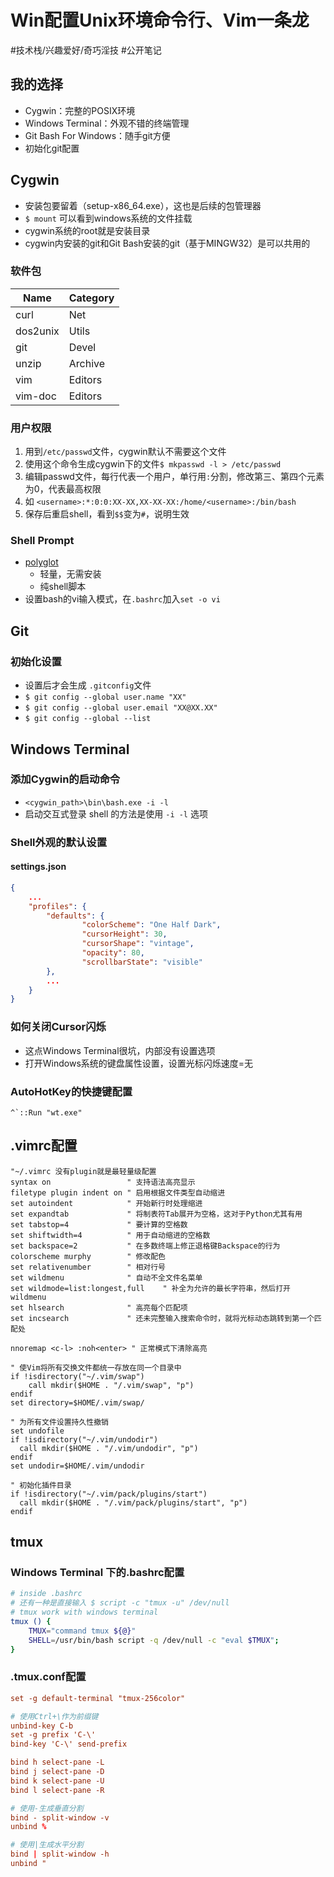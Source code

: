 # Win配置Unix环境命令行、Vim一条龙
#技术栈/兴趣爱好/奇巧淫技
#公开笔记

## 我的选择

*   Cygwin：完整的POSIX环境
*   Windows Terminal：外观不错的终端管理
*   Git Bash For Windows：随手git方便
*   初始化git配置

## Cygwin

*   安装包要留着（setup-x86_64.exe），这也是后续的包管理器
*   `$ mount` 可以看到windows系统的文件挂载
*   cygwin系统的root就是安装目录
*   cygwin内安装的git和Git Bash安装的git（基于MINGW32）是可以共用的

### 软件包

| Name     | Category |
| -------- | -------- |
| curl     | Net      |
| dos2unix | Utils    |
| git      | Devel    |
| unzip    | Archive  |
| vim      | Editors  |
| vim-doc  | Editors  |

### 用户权限

1.  用到`/etc/passwd`文件，cygwin默认不需要这个文件
2.  使用这个命令生成cygwin下的文件`$ mkpasswd -l > /etc/passwd`
3.  编辑passwd文件，每行代表一个用户，单行用`:`分割，修改第三、第四个元素为0，代表最高权限
4.  如 `<username>:*:0:0:XX-XX,XX-XX-XX:/home/<username>:/bin/bash`
5.  保存后重启shell，看到`$$`变为`#`，说明生效

### Shell Prompt

*   [polyglot](https://github.com/agkozak/polyglot)
    *   轻量，无需安装
    *   纯shell脚本
*  设置bash的vi输入模式，在`.bashrc`加入`set -o vi`


## Git

### 初始化设置

*   设置后才会生成 `.gitconfig`文件
*   `$ git config --global user.name "XX"`
*   `$ git config --global user.email "XX@XX.XX"`
*   `$ git config --global --list`

## Windows Terminal

### 添加Cygwin的启动命令

*   `<cygwin_path>\bin\bash.exe -i -l`
*   启动交互式登录 shell 的方法是使用 `-i -l` 选项

### Shell外观的默认设置

#### settings.json

```json
{
    ...
    "profiles": {
        "defaults": {
                "colorScheme": "One Half Dark",
                "cursorHeight": 30,
                "cursorShape": "vintage",
                "opacity": 80,
                "scrollbarState": "visible"
        },
        ...
    }
}
```

### 如何关闭Cursor闪烁

*   这点Windows Terminal很坑，内部没有设置选项
*   打开Windows系统的键盘属性设置，设置光标闪烁速度=无

### AutoHotKey的快捷键配置

```ahk
^`::Run "wt.exe"
```

## .vimrc配置
``` vimscript
"~/.vimrc 没有plugin就是最轻量级配置
syntax on                 " 支持语法高亮显示
filetype plugin indent on " 启用根据文件类型自动缩进
set autoindent            " 开始新行时处理缩进
set expandtab             " 将制表符Tab展开为空格，这对于Python尤其有用
set tabstop=4             " 要计算的空格数
set shiftwidth=4          " 用于自动缩进的空格数
set backspace=2           " 在多数终端上修正退格键Backspace的行为
colorscheme murphy        " 修改配色
set relativenumber        " 相对行号
set wildmenu              " 自动不全文件名菜单
set wildmode=list:longest,full    " 补全为允许的最长字符串，然后打开wildmenu
set hlsearch              " 高亮每个匹配项
set incsearch             " 还未完整输入搜索命令时，就将光标动态跳转到第一个匹配处

nnoremap <c-l> :noh<enter> " 正常模式下清除高亮

" 使Vim将所有交换文件都统一存放在同一个目录中
if !isdirectory("~/.vim/swap")
    call mkdir($HOME . "/.vim/swap", "p")
endif
set directory=$HOME/.vim/swap/

" 为所有文件设置持久性撤销
set undofile
if !isdirectory("~/.vim/undodir")
  call mkdir($HOME . "/.vim/undodir", "p")
endif
set undodir=$HOME/.vim/undodir

" 初始化插件目录
if !isdirectory("~/.vim/pack/plugins/start")
  call mkdir($HOME . "/.vim/pack/plugins/start", "p")
endif
```

## tmux

### Windows Terminal 下的.bashrc配置
``` sh
# inside .bashrc
# 还有一种是直接输入 $ script -c "tmux -u" /dev/null
# tmux work with windows terminal
tmux () {
    TMUX="command tmux ${@}"
    SHELL=/usr/bin/bash script -q /dev/null -c "eval $TMUX";
}
```

### .tmux.conf配置
``` conf
set -g default-terminal "tmux-256color"

# 使用Ctrl+\作为前缀键
unbind-key C-b
set -g prefix 'C-\'
bind-key 'C-\' send-prefix

bind h select-pane -L
bind j select-pane -D
bind k select-pane -U
bind l select-pane -R

# 使用-生成垂直分割
bind - split-window -v
unbind %

# 使用|生成水平分割
bind | split-window -h
unbind "
```

